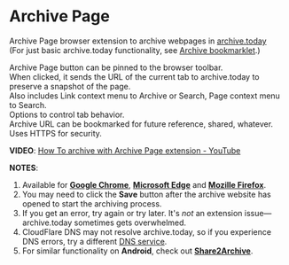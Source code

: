 # Archive Page
Archive Page browser extension to archive webpages in [archive.today](https://archive.today)  
(For just basic archive.today functionality, see [Archive bookmarklet](https://jnavas2.github.io/Archive-Page/).)

Archive Page button can be pinned to the browser toolbar.  
When clicked, it sends the URL of the current tab to archive.today to preserve a snapshot of the page.  
Also includes Link context menu to Archive or Search, Page context menu to Search.  
Options to control tab behavior.  
Archive URL can be bookmarked for future reference, shared, whatever. Uses HTTPS for security.  
  
**VIDEO**: [How To archive with Archive Page extension - YouTube](https://www.youtube.com/watch?v=YiKkt3IonZU)

**NOTES**:
1. Available for **[Google Chrome](https://chromewebstore.google.com/detail/archive-page/gcaimhkfmliahedmeklebabdgagipbia?hl=en-US)**, **[Microsoft Edge](https://microsoftedge.microsoft.com/addons/detail/archive-page/llldbgankiiaiobhnjpbllpijlidinaf)** and **[Mozille Firefox](https://addons.mozilla.org/en-US/firefox/addon/archive-page/)**.
2. You may need to click the **Save** button after the archive website has opened to start the archiving process.
3. If you get an error, try again or try later. It's _not_ an extension issue—archive.today sometimes gets overwhelmed.
4. CloudFlare DNS may not resolve archive.today, so if you experience DNS errors, try a different [DNS service](https://www.techradar.com/news/best-dns-server).
5. For similar functionality on **Android**, check out **[Share2Archive](https://play.google.com/store/apps/details?id=com.navasgroup.share2archive&hl=en_US)**.
